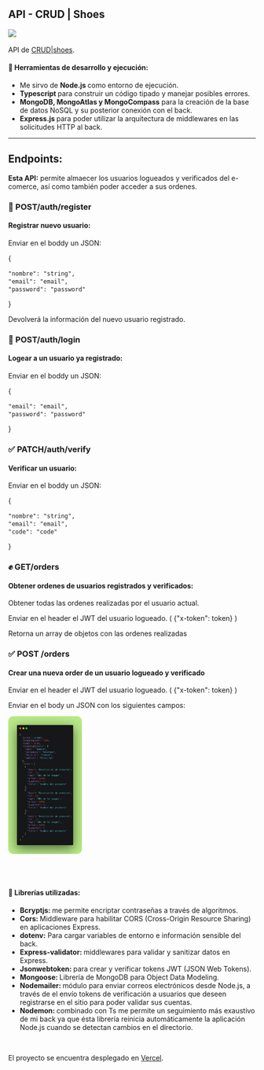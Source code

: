 <h2 align="start">API - CRUD | Shoes</h2> 

<p align="start">
<img width="500px"  src="https://skillicons.dev/icons?i=typescript,nodejs,npm,mongodb,express,postman,git,github,perline=10"  />
</p>

API de <a href="https://crud-shoes.vercel.app/" target="_blank" >CRUD|shoes</a>.

<h4>&#128640;  Herramientas de desarrollo y ejecución:</h4>


-   Me sirvo de <strong> Node.js </strong> como entorno de ejecución.  
- <strong> Typescript </strong>  para construir un código tipado y manejar posibles errores.
- <strong> MongoDB, MongoAtlas y MongoCompass</strong> para la creación de la base de datos NoSQL y su posterior conexión con el back.
- <strong> Express.js </strong> para poder utilizar la arquitectura de middlewares en las solicitudes HTTP al back.

<hr>

<h2>Endpoints:</h2>


<b>  Esta API:</b> permite almaecer los usuarios logueados y verificados del e-comerce, así como también poder acceder a sus ordenes.  


<h3> &#128640; POST/auth/register</h3>
<h4> Registrar nuevo usuario:</h4>

Enviar en el boddy un JSON: 

{

    "nombre": "string",
    "email": "email",
    "password": "password"
}

Devolverá la información del nuevo usuario registrado. 


<h3>&#128640; POST/auth/login</h3>
<h4>Logear a un usuario ya registrado:</h4>


Enviar en el boddy un JSON: 

{
    
    "email": "email",
    "password": "password"
}

<h3>&#9989; PATCH/auth/verify </h3>
<h4>Verificar un usuario:</h4>

Enviar en el boddy un JSON: 
 
{
    
    "nombre": "string",
    "email": "email",
    "code": "code"
}


<h3> &#9994; GET/orders</h3>
<h4>Obtener ordenes de usuarios registrados y verificados:</h4>


Obtener todas las ordenes realizadas por el usuario actual.

Enviar en el header el JWT del usuario logueado. ( {"x-token": token} )

Retorna un array de objetos con las ordenes realizadas
 
<h3>&#9989; POST /orders</h3>
<h4>Crear una nueva order de un usuario logueado y verificado</h4>

Enviar en el header el JWT del usuario logueado. ( {"x-token": token} )

Enviar en el body un JSON con los siguientes campos:

<img src="./imgReadme/order.png" alt="order" style="max-width: 150px; border-radius: 10px;">

<br><br>

<h4>&#128193; Librerías utilizadas:</h4> 

- <strong> Bcryptjs: </strong> me permite encriptar contraseñas a través de algoritmos.
- <strong> Cors: </strong> Middleware para habilitar CORS (Cross-Origin Resource Sharing) en aplicaciones Express.
- <strong> dotenv:</strong> Para cargar variables de entorno e información sensible del back.
- <strong> Express-validator: </strong> middlewares para validar y sanitizar datos en Express.
- <strong> Jsonwebtoken: </strong> para crear y verificar tokens JWT (JSON Web Tokens).
- <strong> Mongoose: </strong> Librería de MongoDB para Object Data Modeling.
- <strong> Nodemailer: </strong> módulo para enviar correos electrónicos desde Node.js, a través de el envío tokens de verificación a usuarios que deseen registrarse en el sitio para poder validar sus cuentas. 
- <strong> Nodemon: </strong> combinado con Ts me permite un seguimiento más exaustivo de mi back ya que ésta librería reinicia automáticamente la aplicación Node.js cuando se detectan cambios en el directorio.

<br>

El proyecto se encuentra desplegado en <a href="https://back-crud.vercel.app/" target="_blank" >Vercel</a>.


